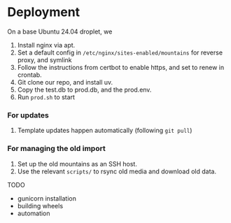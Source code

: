 # Deployment

On a base Ubuntu 24.04 droplet, we

1. Install nginx via apt.
2. Set a default config in `/etc/nginx/sites-enabled/mountains` for reverse proxy, and symlink
3. Follow the instructions from certbot to enable https, and set to renew in crontab.
4. Git clone our repo, and install uv.
5. Copy the test.db to prod.db, and the prod.env.
6. Run `prod.sh` to start

### For updates

1. Template updates happen automatically (following `git pull`)

### For managing the old import

1. Set up the old mountains as an SSH host.
2. Use the relevant `scripts/` to rsync old media and download old data.

TODO

- gunicorn installation
- building wheels
- automation
